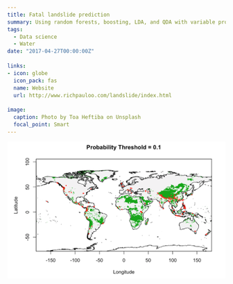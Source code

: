 ```yaml
---
title: Fatal landslide prediction
summary: Using random forests, boosting, LDA, and QDA with variable probability thresholds for global landslide classification.
tags: 
  - Data science
  - Water
date: "2017-04-27T00:00:00Z"

links:
- icon: globe
  icon_pack: fas
  name: Website
  url: http://www.richpauloo.com/landslide/index.html

image:
  caption: Photo by Toa Heftiba on Unsplash
  focal_point: Smart
---
```


![](featured.png)